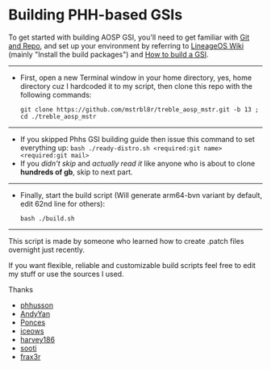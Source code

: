 # Building PHH-based GSIs #


To get started with building AOSP GSI, you'll need to get familiar with [Git and Repo](https://source.android.com/source/using-repo.html), and set up your environment by referring to [LineageOS Wiki](https://wiki.lineageos.org/devices/redfin/build) (mainly "Install the build packages") and [How to build a GSI](https://github.com/phhusson/treble_experimentations/wiki/How-to-build-a-GSI%3F).

---

- First, open a new Terminal window in your home directory, yes, home directory cuz I hardcoded it to my script, then clone this repo with the following commands:

	```shell
	git clone https://github.com/mstrbl8r/treble_aosp_mstr.git -b 13 ; cd ./treble_aosp_mstr
	```
---

- If you skipped Phhs GSI building guide then issue this command to set everything up: `bash ./ready-distro.sh <required:git name> <required:git mail>`
- If you *didn't skip* and *actually read it* like anyone who is about to clone **hundreds of gb**, skip to next part.
---

- Finally, start the build script (Will generate arm64-bvn variant by default, edit 62nd line for others):

	```shell
	bash ./build.sh
	```
---

This script is made by someone who learned how to create .patch files overnight just recently.

If you want flexible, reliable and customizable build scripts feel free to edit my stuff or use the sources I used.

Thanks
- [phhusson](https://github.com/phhusson)
- [AndyYan](https://github.com/AndyCGYan)
- [Ponces](https://github.com/ponces)
- [iceows](https://github.com/Iceows)
- [harvey186](https://github.com/LeOS-GSI)
- [sooti](https://github.com/sooti)
- [frax3r](https://github.com/utkustnr)
